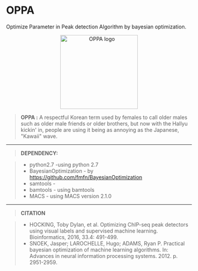 # OPPA
Optimize Parameter in Peak detection Algorithm by bayesian optimization.

<p align="center">
    <img src="https://github.com/odb9402/OPPA/blob/master/oppa/oppa.jpg" alt="OPPA logo" size=50  width="210" height="200">
</p>

> **OPPA :** A respectful Korean term used by females to call older males such as older male friends or older brothers, but now with the Hallyu kickin' in, people are using it being as annoying as the Japanese, "Kawaii" wave.


--------


>**DEPENDENCY:**

> - python2.7 -using python 2.7
> - BayesianOptimization - by https://github.com/fmfn/BayesianOptimization
> - samtools - 
> - bamtools - using bamtools
> - MACS - using MACS version 2.1.0

---------
>**CITATION**

> - HOCKING, Toby Dylan, et al. Optimizing ChIP-seq peak detectors using visual labels and supervised machine learning. Bioinformatics, 2016, 33.4: 491-499.
> - SNOEK, Jasper; LAROCHELLE, Hugo; ADAMS, Ryan P. Practical bayesian optimization of machine learning algorithms. In: Advances in neural information processing systems. 2012. p. 2951-2959.
